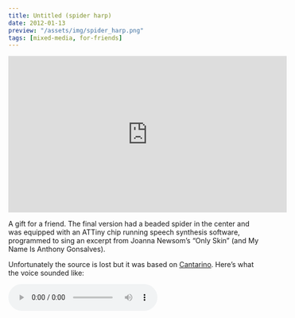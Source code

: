 ```yaml
---
title: Untitled (spider harp)
date: 2012-01-13
preview: "/assets/img/spider_harp.png"
tags: [mixed-media, for-friends]
---
```

<iframe width="560" height="315" src="https://www.youtube.com/embed/IPoJRY8zuvU" title="YouTube video player" frameborder="0" allow="accelerometer; autoplay; clipboard-write; encrypted-media; gyroscope; picture-in-picture" allowfullscreen></iframe>

A gift for a friend. The final version had a beaded spider in the center and was
equipped with an ATTiny chip running speech synthesis software, programmed to
sing an excerpt from Joanna Newsom’s “Only Skin” (and My Name Is Anthony Gonsalves).

Unfortunately the source is lost but it was based on <a href="https://github.com/taksan/Arduino-Lab/blob/master/cantarino/speech_daisybell.pde">Cantarino</a>. Here’s what the voice sounded like:

<audio src="/works/spider/spidervox.mp3" preload="metadata" controls></audio>

  
